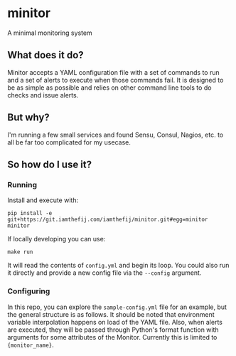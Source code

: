 # minitor

A minimal monitoring system

## What does it do?

Minitor accepts a YAML configuration file with a set of commands to run and a set of alerts to execute when those commands fail. It is designed to be as simple as possible and relies on other command line tools to do checks and issue alerts.

## But why?

I'm running a few small services and found Sensu, Consul, Nagios, etc. to all be far too complicated for my usecase.

## So how do I use it?

### Running

Install and execute with:

```
pip install -e git+https://git.iamthefij.com/iamthefij/minitor.git#egg=minitor
minitor
```

If locally developing you can use:

```
make run
```

It will read the contents of `config.yml` and begin its loop. You could also run it directly and provide a new config file via the `--config` argument.

### Configuring

In this repo, you can explore the `sample-config.yml` file for an example, but the general structure is as follows. It should be noted that environment variable interpolation happens on load of the YAML file. Also, when alerts are executed, they will be passed through Python's format function with arguments for some attributes of the Monitor. Currently this is limited to `{monitor_name}`.

